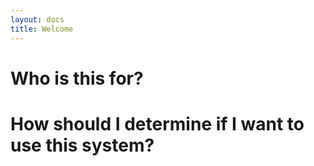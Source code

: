 ```yaml
---
layout: docs
title: Welcome
---
```


# Who is this for?

# How should I determine if I want to use this system?
